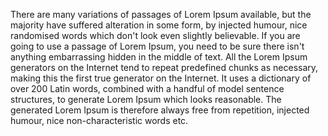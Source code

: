 There are many variations of passages of Lorem Ipsum available, but the majority
have suffered alteration in some form, by injected humour, nice randomised words which don't look even slightly believable.
If you are going to use a passage of Lorem Ipsum, you need to be sure there isn't anything embarrassing hidden in the middle of text.
All the Lorem Ipsum generators on the Internet tend to repeat predefined chunks as necessary, making this the first true generator on the Internet.
It uses a dictionary of over 200 Latin words, combined with a handful of model sentence structures, to generate Lorem Ipsum which looks reasonable.
The generated Lorem Ipsum is therefore always free from repetition, injected humour, nice non-characteristic words etc.